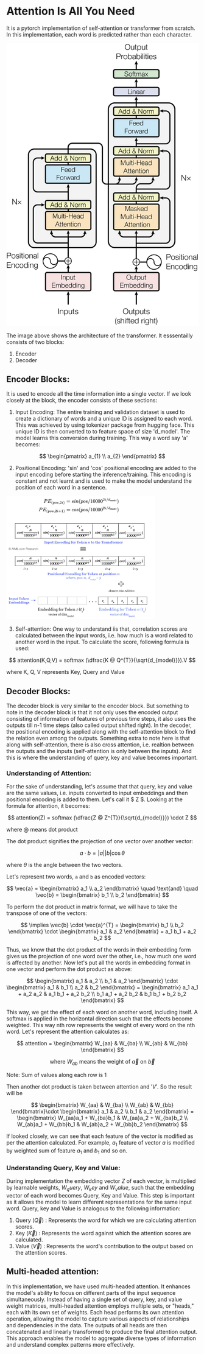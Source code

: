 # Attention Is All You Need

It is a pytorch implementation of self-attention or transformer from scratch. In this implementation, each word is predicted rather than each character.

![alt text](images/transformer_architecture.png)

The image above shows the architecture of the transformer. It esssentailly consists of two blocks:
1. Encoder
2. Decoder

## Encoder Blocks:
It is used to encode all the time information into a single vector. If we look closely at the block, the encoder consists of these sections:
1. Input Encoding: The entire training and validation dataset is used to create a dictionary of words and a unique ID is assigned to each word. This was achieved by using tokenizer package from hugging face. This unique ID is then converted to to feature space of size 'd_model'. The model learns this conversion during training. This way a word say 'a' becomes:

$$
\begin{pmatrix} a_{1} \\ a_{2} \end{pmatrix}
$$


2. Positional Encoding:  'sin' and 'cos' positional encoding are added to the input encoding before starting the inference/training. This encoding is constant and not learnt and is used to make the model understand the position of each word in a sentence.

![alt text](images/encodings.png)

3. Self-attention: One way to understand iis that, correlation scores are calculated between the input words, i.e. how much is a word related to another word in the input. To calculate the score, following formula is used:

$$
attention(K,Q,V) = softmax (\dfrac{K @ Q^{T}}{\sqrt{d_{model}}}).V
$$

where K, Q, V represents Key, Query and Value

## Decoder Blocks:
The decoder block is very similar to the encoder block. But something to note in the decoder block is that it not only uses the encoded output consisting of information of features of previous time steps, it also uses the outputs till n-1 time steps (also called output shifted right). In the decoder, the positional encoding is applied along with the self-attention block to find the relation even among the outputs. Something extra to note here is that along with self-attention, there is also cross attention, i.e. realtion between the outputs and the inputs (self-attention is only between the inputs). And this is where the understanding of query, key and value becomes important. 

### Understanding of Attention:

For the sake of understanding, let's assume that that query, key and value are the same values, i.e. inputs converted to input embeddings and then positional encoding is added to them. Let's call it $ Z $.
Looking at the formula for attention, it becomes:

$$
attention(Z) = softmax (\dfrac{Z @ Z^{T}}{\sqrt{d_{model}}}) \cdot Z
$$

where @ means dot product 

The dot product signifies the projection of one vector over another vector:

$$
a \cdot b = |a||b| \cos \theta
$$

where $\theta$ is the angle between the two vectors.

Let's represent two words, `a` and `b` as encoded vectors:

$$
\vec{a} = \begin{bmatrix} a_1 \\ a_2 \end{bmatrix} \quad \text{and} \quad \vec{b} = \begin{bmatrix} b_1 \\ b_2 \end{bmatrix}
$$

To perform the dot product in matrix format, we will have to take the transpose of one of the vectors:

$$
\implies \vec{b} \cdot \vec{a}^{T} = \begin{bmatrix} b_1 \\ b_2 \end{bmatrix} \cdot \begin{bmatrix} a_1 & a_2 \end{bmatrix} = a_1 b_1 + a_2 b_2
$$

Thus, we know that the dot product of the words in their embedding form gives us the projection of one word over the other, i.e., how much one word is affected by another. Now let's put all the words in embedding format in one vector and perform the dot product as above:

$$
\begin{bmatrix}
a_1 & a_2 \\
b_1 & a_2
\end{bmatrix} \cdot
\begin{bmatrix}
a_1 & b_1 \\
a_2 & b_2
\end{bmatrix} =
\begin{bmatrix}
a_1 a_1 + a_2 a_2 & a_1 b_1 + a_2 b_2 \\
b_1 a_1 + a_2 b_2 & b_1 b_1 + b_2 b_2
\end{bmatrix}
$$

This way, we get the effect of each word on another word, including itself. A softmax is applied in the horizontal direction such that the effects become weighted. This way nth row represents the weight of every word on the nth word. Let's represent the attention calculates as:

$$ attention = 
\begin{bmatrix}
W_{aa} & W_{ba} \\
W_{ab} & W_{bb}
\end{bmatrix}
$$

$$
\text{where } W_{ab} \text{ means the weight of } \vec{a} \text{ on } \vec{b}
$$

Note: Sum of values along each row is 1

Then another dot product is taken between attention and $'V'$. So the result will be

$$
\begin{bmatrix}
W_{aa} & W_{ba} \\
W_{ab} & W_{bb}
\end{bmatrix}\cdot
\begin{bmatrix}
a_1 & a_2 \\
b_1 & a_2
\end{bmatrix} = 
\begin{bmatrix}
W_{aa}a_1 + W_{ba}b_1 & W_{aa}a_2 + W_{ba}b_2 \\
W_{ab}a_1 + W_{bb}b_1 & W_{ab}a_2 + W_{bb}b_2
\end{bmatrix}
$$

If looked closely, we can see that each feature of the vector is modified as per the attention calculated. For example, $a_1$ feature of vector $a$ is modified by weighted sum of feature $a_1$ and $b_1$ and so on.

### Understanding Query, Key and Value:

During implementation the embedding vector $Z$ of each vector, is multiplied by learnable weights, $W_query$, $W_key$ and $W_value$, such that the embedding vector of each word becomes Query, Key and Value. This step is important as it allows the model to learn different representations for the same input word. Query, key and Value is analogous to the following information:

1. Query $(\vec{Q})$ : Represents the word for which we are calculating attention scores.
2. Key $(\vec{K})$ : Represents the word against which the attention scores are calculated.
3. Value $(\vec{V})$ : Represents the word's contribution to the output based on the attention scores.

## Multi-headed attention:

In this implementation, we have used multi-headed attention. It enhances the model's ability to focus on different parts of the input sequence simultaneously. Instead of having a single set of query, key, and value weight matrices, multi-headed attention employs multiple sets, or "heads," each with its own set of weights. Each head performs its own attention operation, allowing the model to capture various aspects of relationships and dependencies in the data. The outputs of all heads are then concatenated and linearly transformed to produce the final attention output. This approach enables the model to aggregate diverse types of information and understand complex patterns more effectively.